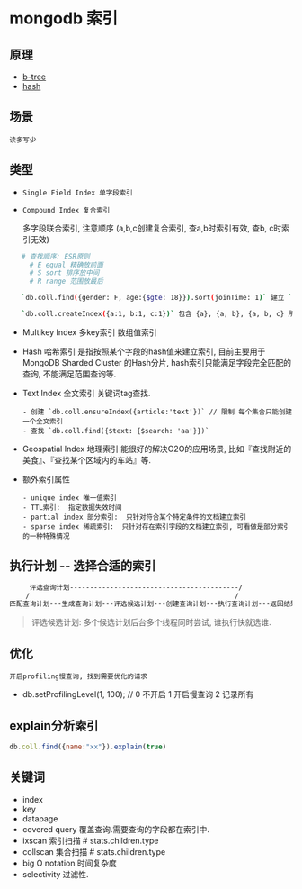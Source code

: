 # mongodb 索引

## 原理  

- [b-tree](ds-b-tree.md)
- [hash](ds-hash.md)

## 场景  

    读多写少  

## 类型  

- `Single Field Index 单字段索引`

- `Compound Index 复合索引`

    多字段联合索引, 注意顺序 (a,b,c创建复合索引, 查a,b时索引有效, 查b, c时索引无效)

```bash
   # 查找顺序: ESR原则
     # E equal 精确放前面
     # S sort 排序放中间
     # R range 范围放最后

   `db.coll.find({gender: F, age:{$gte: 18}}).sort(joinTime: 1)` 建立 `{gender:1, joinTime:1, age:1}` 的联合索引最佳.  

   `db.coll.createIndex({a:1, b:1, c:1})` 包含 {a}, {a, b}, {a, b, c} 所以建立索引的顺序很重要
```

- Multikey Index 多key索引 数组值索引  

- Hash 哈希索引 是指按照某个字段的hash值来建立索引, 目前主要用于 MongoDB Sharded Cluster 的Hash分片, hash索引只能满足字段完全匹配的查询, 不能满足范围查询等.  

- Text Index 全文索引 关键词tag查找.  

      - 创建 `db.coll.ensureIndex({article:'text'})` // 限制 每个集合只能创建一个全文索引
      - 查找 `db.coll.find({$text: {$search: 'aa'}})`

- Geospatial Index 地理索引 能很好的解决O2O的应用场景, 比如『查找附近的美食』、『查找某个区域内的车站』等.  

- 额外索引属性  

      - unique index 唯一值索引  
      - TTL索引:  指定数据失效时间  
      - partial index 部分索引:  只针对符合某个特定条件的文档建立索引  
      - sparse index 稀疏索引:  只针对存在索引字段的文档建立索引, 可看做是部分索引的一种特殊情况  

## 执行计划 -- 选择合适的索引

```bash
     评选查询计划------------------------------------------/
    /                                                   /
匹配查询计划---生成查询计划---评选候选计划---创建查询计划---执行查询计划---返回结果
```

> 评选候选计划: 多个候选计划后台多个线程同时尝试, 谁执行快就选谁.

## 优化  

    开启profiling慢查询, 找到需要优化的请求  

- db.setProfilingLevel(1, 100); // 0 不开启 1 开启慢查询 2 记录所有  
  
## explain分析索引

```js
db.coll.find({name:"xx"}).explain(true)
```

## 关键词

- index
- key
- datapage
- covered query 覆盖查询.需要查询的字段都在索引中.
- ixscan 索引扫描 # stats.children.type
- collscan 集合扫描 # stats.children.type
- big O notation 时间复杂度
- selectivity 过滤性.
  